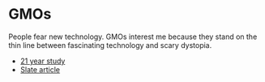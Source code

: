 # GMOs

People fear new technology. GMOs interest me because they stand on the thin line
between fascinating technology and scary dystopia.

- [21 year
  study](https://geneticliteracyproject.org/2018/02/19/gmo-corns-yield-human-health-benefits-vindicated-21-years-studies)
- [Slate
  article](http://www.slate.com/articles/health_and_science/science/2015/07/are_gmos_safe_yes_the_case_against_them_is_full_of_fraud_lies_and_errors.html)

